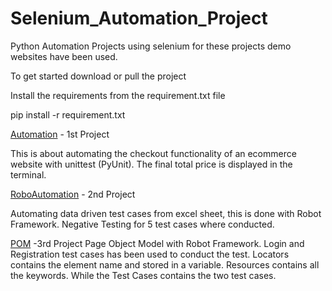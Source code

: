 # Selenium_Automation_Project

Python Automation Projects using selenium for these projects demo websites have been used.

To get started download or pull the project

Install the requirements from the requirement.txt file

pip install -r requirement.txt

[Automation](https://github.com/Saqib-Haider/Selenium_Automation_Project/blob/main/Automation/ecom.py) - 1st Project

This is about automating the checkout functionality of an ecommerce website with unittest (PyUnit). The final total price is displayed in the terminal. 


[RoboAutomation](https://github.com/Saqib-Haider/Selenium_Automation_Project/tree/main/RobotAutomation) - 2nd Project

Automating data driven test cases from excel sheet, this is done with Robot Framework. Negative Testing for 5 test cases where conducted.


[POM](https://github.com/Saqib-Haider/Selenium_Automation_Project/tree/main/POM) -3rd Project
Page Object Model with Robot Framework. Login and Registration test cases has been used to conduct the test. Locators contains the element name and stored in a variable. Resources contains all the keywords. While the Test Cases contains the two test cases.
